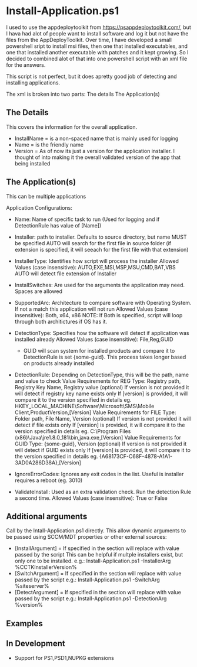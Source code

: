 # Install-Application.ps1

I used to use the appdeploytoolkit from https://psappdeploytoolkit.com/, but I hava had alot of people want to install software and log it but not have the files from the AppDeployToolkit. Over time, I have developed a small powershell sript to install msi files, then one that installed executables, and one that installed another executable with patches and it kept growing. So I decided to combined alot of that into one powershell script with an xml file for the answers. 

This script is not perfect, but it does apretty good job of detecting and installing applications. 

The xml is broken into two parts: 
	The details
	The Application(s)
	
## The Details
This covers the information for the overall application. 
 - InstallName = is a non-spaced name that is mainly used for logging
 - Name = is the friendly name
 - Version = As of now its just a version for the application installer. I thought of into making it the overall validated version of the app that being installed
   

## The Application(s)
This can be multiple applications
	
Application Configurations:
 - Name: Name of specific task to run (Used for logging and if DetectionRule has value of [Name])
 - Installer: path to installer. Defaults to source directory, but name MUST be specified
 	AUTO will search for the first file in source folder (if extension is specified, it will seeach for the first file with that extension)
 - InstallerType: Identifies how script will process the installer
        Allowed Values (case insensitive): AUTO,EXE,MSI,MSP,MSU,CMD,BAT,VBS
        AUTO will detect file extension of Installer
	
 - InstallSwitches: Are used for the arguments the application may need. Spaces are allowed

 - SupportedArc: Architecture to compare software with Operating System. If not a match this application will not run
	Allowed Values (case insensitive): Both, x64, x86
	NOTE: If Both is specified, script will loop through both architictures if OS has it. 
	
 - DetectionType: Specifies how the software will detect if application was installed already
	Allowed Values (case insensitive): File,Reg,GUID
	- GUID will scan system for installed products and compare it to DetectionRule is set {some-guid}. This process takes longer based on products already installed

 - DetectionRule: Depending on DetectionType, this will be the path, name and value to check
	Value Requirements for REG Type: Registry path, Registry Key Name, Registry value (optional)
		If version is not provided it will detect if registry key name exists only
		If [version] is provided, it will compare it to the version specified in details
		eg. HKEY_LOCAL_MACHINE\Software\Microsoft\SMS\Mobile Client,ProductVersion,[Version]
	Value Requirements for FILE Type: Folder path, File Name, Version (optional)
		If version is not provided it will detect if file exists only
		If [version] is provided, it will compare it to the version specified in details
		eg. C:\Program Files (x86)\Java\jre1.8.0_181\bin,java.exe,[Version]
	Value Requirements for GUID Type: {some-guid}, Version (optional)
		If version is not provided it will detect if GUID exists only
		If [version] is provided, it will compare it to the version specified in details
		eg. {A68173CF-C68F-4878-A1A1-3AD0A286D38A},[Version]

 - IgnoreErrorCodes: Ignores any exit codes in the list. Useful is installer requires a reboot (eg. 3010)	
	
 - ValidateInstall: Used as an extra validation check. Run the detection Rule a second time. 
		Allowed Values (case insensitive): True or False
		
## Additional arguments 
Call by the Intall-Application.ps1 directly. This allow dynamic arguments to be passed using SCCM/MDT properties or other external sources:
 - [InstallArgument] = If specified in the <Installer> section will replace with value passed by the script
				This can be helpful if multple installers exist, but only one to be installed. 
				e.g.: Install-Application.ps1 -InstallerArg %CCTKInstallerVersion%
 - [SwitchArgument] = If specified in the <InstallSwitches> section will replace with value passed by the script
				e.g.: Install-Application.ps1 -SwitchArg %siteserver%
 - [DetectArgument] = If specified in the <DetectionRule> section will replace with value passed by the script
				e.g.: Install-Application.ps1 -DetectionArg %version%
				
## Examples

## In Development
 - Support for PS1,PSD1,NUPKG extensions
